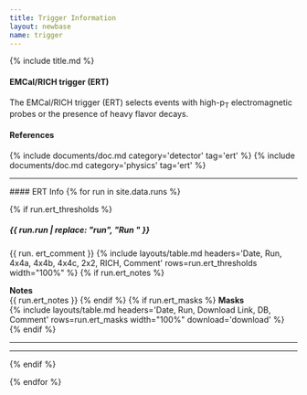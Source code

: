 ```yaml
---
title: Trigger Information
layout: newbase
name: trigger
---
```


{% include title.md %}


#### EMCal/RICH trigger (ERT)
The EMCal/RICH trigger (ERT) selects events with high-p<sub>T</sub> electromagnetic probes or
the presence of heavy flavor decays.

#### References
{% include documents/doc.md category='detector' tag='ert' %}
{% include documents/doc.md category='physics' tag='ert' %}



<hr/>
#### ERT Info
{% for run in site.data.runs %}

{% if run.ert_thresholds %}
##### {{ run.run | replace: "run", "Run " }}
{{ run. ert_comment }}
{% include layouts/table.md headers='Date, Run, 4x4a, 4x4b, 4x4c, 2x2, RICH, Comment' rows=run.ert_thresholds width="100%" %}
{% if run.ert_notes %}
<p/>
<b>Notes</b><br/>
{{ run.ert_notes }}
{% endif %}
{% if run.ert_masks %}
<b>Masks</b><br/>
{% include layouts/table.md headers='Date, Run, Download Link, DB, Comment' rows=run.ert_masks width="100%" download='download' %}
{% endif %}
<hr/>
<hr/>
{% endif %}


{% endfor %}

